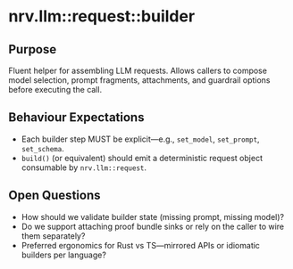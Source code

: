 # nrv.llm::request::builder

## Purpose
Fluent helper for assembling LLM requests. Allows callers to compose model selection, prompt
fragments, attachments, and guardrail options before executing the call.

## Behaviour Expectations
- Each builder step MUST be explicit—e.g., `set_model`, `set_prompt`, `set_schema`.
- `build()` (or equivalent) should emit a deterministic request object consumable by
  `nrv.llm::request`.

## Open Questions
- How should we validate builder state (missing prompt, missing model)?
- Do we support attaching proof bundle sinks or rely on the caller to wire them separately?
- Preferred ergonomics for Rust vs TS—mirrored APIs or idiomatic builders per language?
